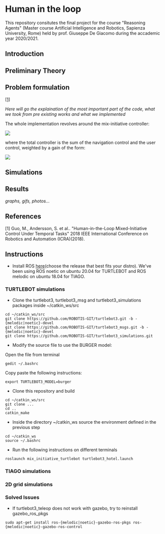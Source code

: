 # Human in the loop
This repository consitutes the final project for the course "Reasoning Agents" (Master course Artificial Intelligence and Robotics, Sapienza University, Rome) held by prof. Giuseppe De Giacomo during the accademic year 2020/2021. 
## Introduction

## Preliminary Theory
## Problem formulation
[[1]](#1)

*Here will go the explaination of the most important part of the code, what we took from pre existing works and what we implemented*

The whole implementation revolves around the mix-initiative controller:

<img src="https://render.githubusercontent.com/render/math?math=u\triangleq u_r(x,\pi_s, \pi_g)%2B\kappa(x,\Pi)u_h(t)">

where the total controller is the sum of the navigation control and the user control, weighted by a gain of the form:

<img src="https://render.githubusercontent.com/render/math?math=\kappa(x,\Pi)\triangleq \frac{\rho(d_t-d_s)}{\rho(d_t-d_s) %2B \rho(\epsilon+d_s-d_t)}">

## Simulations

## Results
*graphs, gifs, photos...*
## References
<a id="1">[1]</a> 
Guo, M., Andersson, S. et al..
"Human-in-the-Loop Mixed-Initiative Control Under Temporal Tasks"
2018 IEEE International Conference on Robotics and Automation (ICRA)(2018).
## Instructions
* Install ROS [here](http://wiki.ros.org/ROS/Installation)(choose the release that best fits your distro). We've been using ROS noetic on ubuntu 20.04 for TURTLEBOT and ROS melodic on ubuntu 18.04 for TIAGO.
### TURTLEBOT simulations

* Clone the turtlebot3, turtlebot3_msg and turtlebot3_simulations packages inside ~/catkin_ws/src
```
cd ~/catkin_ws/src
git clone https://github.com/ROBOTIS-GIT/turtlebot3.git -b -{melodic|noetic}-devel
git clone https://github.com/ROBOTIS-GIT/turtlebot3_msgs.git -b -{melodic|noetic}-devel
git clone https://github.com/ROBOTIS-GIT/turtlebot3_simulations.git
```
* Modify the source file to use the BURGER model:

Open the file from terminal
```
gedit ~/.bashrc
```
Copy paste the following instructions:
```
export TURTLEBOT3_MODEL=burger
```
* Clone this repository and build 
```
cd ~/catkin_ws/src
git clone ...
cd ..
catkin_make
```
* Inside the directory ~/catkin_ws source the environment defined in the previous step
```
cd ~/catkin_ws
source ~/.bashrc
```
* Run the following instructions on different terminals
```
roslaunch mix_initiative_turtlebot turtlebot3_hotel.launch
```
### TIAGO simulations

### 2D grid simulations

### Solved Issues
* If turtlebot3_teleop does not work with gazebo, try to reinstall gazebo_ros_pkgs
```
sudo apt-get install ros-{melodic|noetic}-gazebo-ros-pkgs ros-{melodic|noetic}-gazebo-ros-control
```
